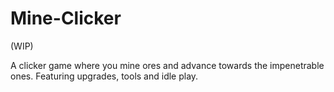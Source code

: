 # Mine-Clicker
(WIP)

A clicker game where you mine ores and advance towards the impenetrable ones. Featuring upgrades, tools and idle play.